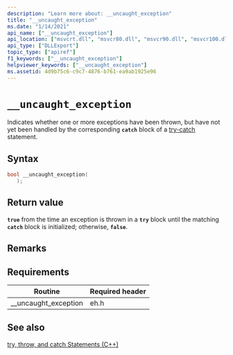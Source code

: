 ```yaml
---
description: "Learn more about: __uncaught_exception"
title: "__uncaught_exception"
ms.date: "1/14/2021"
api_name: ["__uncaught_exception"]
api_location: ["msvcrt.dll", "msvcr80.dll", "msvcr90.dll", "msvcr100.dll", "msvcr100_clr0400.dll", "msvcr110.dll", "msvcr110_clr0400.dll", "msvcr120.dll", "msvcr120_clr0400.dll", "ucrtbase.dll", "api-ms-win-crt-private-l1-1-0.dll"]
api_type: ["DLLExport"]
topic_type: ["apiref"]
f1_keywords: ["__uncaught_exception"]
helpviewer_keywords: ["__uncaught_exception"]
ms.assetid: 4d9b75c6-c9c7-4876-b761-ea9ab1925e96
---
```

# `__uncaught_exception`

Indicates whether one or more exceptions have been thrown, but have not yet been handled by the corresponding **`catch`** block of a [try-catch](../../cpp/try-throw-and-catch-statements-cpp.md) statement.

## Syntax

```cpp
bool __uncaught_exception(
   );
```

## Return value

**`true`** from the time an exception is thrown in a **`try`** block until the matching **`catch`** block is initialized; otherwise, **`false`**.

## Remarks

## Requirements

|Routine|Required header|
|-------------|---------------------|
|__uncaught_exception|eh.h|

## See also

[try, throw, and catch Statements (C++)](../../cpp/try-throw-and-catch-statements-cpp.md)
